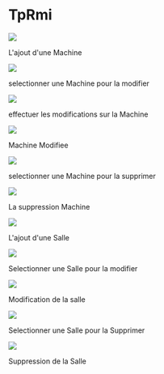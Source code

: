 # TpRmi

<img src="Project Rmi/Capture1.PNG">
<p>L'ajout d'une Machine</p>

<section>
<img src="Project Rmi/Capture2.PNG">
<p>selectionner une Machine pour la modifier</p>
</section>

<section>
<img src="Project Rmi/Capture3.PNG">
<p>effectuer les modifications sur la Machine</p>
</section>
<section>
<img src="Project Rmi/Capture4.PNG">
<p> Machine Modifiee </p>
</section>
<section>
<img src="Project Rmi/Capture5.PNG">
<p>selectionner une Machine pour la supprimer</p>
</section>
<section>
<img src="Project Rmi/Capture6.PNG">
<p> La suppression Machine </p>
</section>

<section>
<img src="Project Rmi/SalleAjoutee.PNG">
<p>L'ajout d'une Salle</p>
</section>

<section>
<img src="Project Rmi/sallemodif.PNG">
<p>Selectionner une Salle pour la modifier</p>
</section>
<section>
<img src="Project Rmi/sallemodifiee.PNG">
<p>Modification de la salle</p>
</section>
<section>
<img src="Project Rmi/sallesupp.PNG">
<p>Selectionner une Salle pour la Supprimer</p>
</section>

<section>
<img src="Project Rmi/sallesupprimee.PNG">
<p> Suppression de la Salle   </p>
</section>
